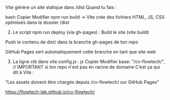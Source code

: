 Vite génère un site statique dans /dist
Quand tu fais :

bash
Copier
Modifier
npm run build
→ Vite crée des fichiers HTML, JS, CSS optimisés dans le dossier /dist

2. Le script npm run deploy (via gh-pages) :
Build le site (vite build)

Push le contenu de dist/ dans la branche gh-pages de ton repo

GitHub Pages sert automatiquement cette branche en tant que site web

3. La ligne clé dans vite.config.js :
js
Copier
Modifier
base: "/cv-flowtech/", // IMPORTANT si ton repo n'est pas en racine de domaine
C’est ça qui dit à Vite :

“Les assets doivent être chargés depuis /cv-flowtech/ sur GitHub Pages”


https://flowtech-lab.github.io/cv-flowtech/